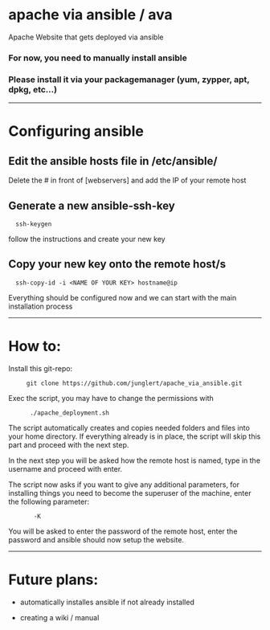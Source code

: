 # apache via ansible / ava
Apache Website that gets deployed via ansible
### For now, you need to manually install ansible
### Please install it via your packagemanager (yum, zypper, apt, dpkg, etc...)
***
# Configuring ansible
  
  ## Edit the ansible hosts file in /etc/ansible/
  
  Delete the # in front of [webservers]
  and add the IP of your remote host
  
  ## Generate a new ansible-ssh-key
  
      ssh-keygen
      
  follow the instructions and create your new key
  
  ## Copy your new key onto the remote host/s
  
      ssh-copy-id -i <NAME OF YOUR KEY> hostname@ip
      
  Everything should be configured now and we can start with the main installation process
***
# How to:
  
  Install this git-repo:
  
         git clone https://github.com/junglert/apache_via_ansible.git

    
  Exec the script, you may have to change the permissions with 
              
          ./apache_deployment.sh         
    
  The script automatically creates and copies needed folders and files into your home directory.
  If everything already is in place, the script will skip this part and proceed with the next step.
  
  In the next step you will be asked how the remote host is named, type in the username and proceed with enter.
  
  The script now asks if you want to give any additional parameters, for installing things you need to become the superuser of the machine, enter the following parameter:
  
           -K
  
  You will be asked to enter the password of the remote host, enter the password and ansible should now setup the website.
      
  ***    
   # Future plans:
   
   - automatically installes ansible if not already installed
     
   - creating a wiki / manual 
    
